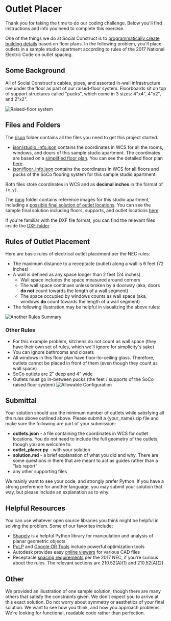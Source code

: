 # Outlet Placer

Thank you for taking the time to do our coding challenge. Below you'll find instructions and info you need to complete this exercise.

One of the things we do at Social Construct is to [programmatically create building details](https://techcrunch.com/2020/07/14/social-constructs-computer-optimized-buildings-could-shake-construction-industrys-foundations/) based on floor plans. In the following problem, you'll place outlets in a sample studio apartment according to rules of the 2017 National Electric Code on outlet spacing.

## Some Background
All of Social Construct's cables, pipes, and assorted in-wall infrastructure live under the floor as part of our raised-floor system. Floorboards sit on top of support structures called "pucks", which come in 3 sizes: 4"x4", 4"x2", and 2"x2".

![Raised-floor system](https://techcrunch.com/wp-content/uploads/2020/07/floor-wiring.jpg)

## Files and Folders
The [/json](https://github.com/SocialConstruct/outlets/tree/master/json) folder contains all the files you need to get this project started.

* [json/studio_info.json](https://github.com/SocialConstruct/outlets/blob/master/json/studio_info.json) contains the coordinates in WCS for all the rooms, windows, and doors of this sample studio apartment. The coordinates are based on a [simplified floor plan](https://github.com/SocialConstruct/outlets/blob/master/png/studio_simple.png?raw=true). You can see the detailed floor plan [here](https://github.com/SocialConstruct/outlets/blob/master/png/studio_detailed.png?raw=true).
* [json/floor_info.json](https://github.com/SocialConstruct/outlets/blob/master/json/floor_info.json) contains the coordinates in WCS for all floors and pucks of the SoCo flooring system for this sample studio apartment.

Both files store coordinates in WCS and as **decimal inches** in the format of `(x,y)`.

The [/png](https://github.com/SocialConstruct/outlets/tree/master/png) folder contains reference images for this studio apartment, including a [possible final solution of outlet locations](https://github.com/SocialConstruct/outlets/blob/master/png/studio_with_outlets.png?raw=true). You can see the sample final solution including floors, supports, and outlet locations [here](https://github.com/SocialConstruct/outlets/blob/master/png/studio_final.png?raw=true)

If you're familiar with the DXF file format, you can find the relevant files inside the [DXF folder](https://github.com/SocialConstruct/outlets/tree/master/dxf)

## Rules of Outlet Placement
Here are basic rules of electrical outlet placement per the NEC rules:
* The maximum distance to a receptacle (outlet) along a wall is 6 feet (72 inches)
* A wall is defined as any space longer than 2 feet (24 inches)
    * Wall space includes the space measured around corners
    * The wall space continues unless broken by a doorway (aka, doors **do not** count towards the length of a wall segment)
    * The space occupied by windows counts as wall space (aka, windows **do** count towards the length of a wall segment)
* The following illustration may be helpful in visualizing the above rules:

![Another Rules Summary](https://www.naffainc.com/x/CB2/Elect/EImages/outletsneeded.gif)

### Other Rules
* For this example problem, kitchens do not count as wall space (they have their own set of rules, which we'll ignore for simplicity's sake)
* You can ignore bathrooms and closets
* All windows in this floor plan have floor-to-ceiling glass. Therefore, outlets cannot be placed in front of them (even though they count as wall space)
* SoCo outlets are 2" deep and 4" wide
* Outlets must go in-between pucks (the feet / supports of the SoCo raised floor system)
![Allowable Configuration](https://raw.githubusercontent.com/SocialConstruct/outlets/master/png/allowable_configuration.png)

## Submittal
Your solution should use the minimum number of outlets while satisfying all the rules above outlined above. Please submit a {your_name}.zip file and make sure the following are part of your submission:
* **outlets.json** - a file containing the coordinates in WCS for outlet locations. You do not need to include the full geometry of the outlets, though you are welcome to.
* **outlet_placer.py** - with your solution
* **solution.md** - a brief explanation of what you did and why. There are some questions in there that are meant to act as guides rather than a "lab report"
* any other supporting files

We mainly want to see your code, and strongly prefer Python. If you have a strong preference for another language, you may submit your solution that way, but please include an explanation as to why.

## Helpful Resources
You can use whatever open source libraries you think might be helpful in solving the problem. Some of our favorites include:

* [Shapely](https://pypi.org/project/Shapely/) is a helpful Python library for manipulation and analysis of planar geometric objects
* [PuLP](https://pypi.org/project/PuLP/) and [Google OR Tools](https://developers.google.com/optimization) include powerful optimization tools
* Autodesk provides easy [online viewers](https://viewer.autodesk.com/) for various CAD files
* Receptacle [spacing requirements](https://www.ecmag.com/section/codes-standards/article-210-branch-circuits-6) per the 2017 NEC, if you're curious about the rules. The relevant sections are 210.52(A)(1) and 210.52(A)(2)

## Other
We provided an illustration of one sample solution, though there are many others that satisfy the constraints given. We don't expect you to arrive at this exact solution. Do not worry about symmetry or aesthetics of your final solution. We want to see how you think, and how you approach problems. We're looking for functional, readable code rather than perfection.
